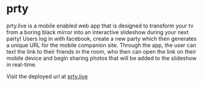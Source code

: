 # prty

prty.live is a mobile enabled web app that is designed to transform your tv from a boring black mirror into an interactive slideshow during your next party! Users log in with facebook, create a new party which then generates a unique URL for the mobile companion site. Through the app, the user can text the link to their friends in the room, who then can open the link on their mobile device and begin sharing photos that will be added to the slideshow in real-time.

Visit the deployed url at [prty.live][1]

[1]: prty.live "prty.live"
